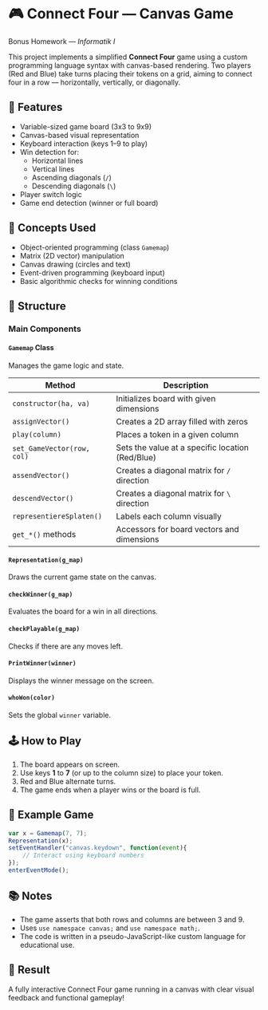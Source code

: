 # 🎮 Connect Four — Canvas Game

Bonus Homework — *Informatik I*

This project implements a simplified **Connect Four** game using a custom programming language syntax with canvas-based rendering. Two players (Red and Blue) take turns placing their tokens on a grid, aiming to connect four in a row — horizontally, vertically, or diagonally.

## 📌 Features

- Variable-sized game board (3x3 to 9x9)
- Canvas-based visual representation
- Keyboard interaction (keys 1–9 to play)
- Win detection for:
  - Horizontal lines
  - Vertical lines
  - Ascending diagonals (`/`)
  - Descending diagonals (`\`)
- Player switch logic
- Game end detection (winner or full board)

## 🧠 Concepts Used

- Object-oriented programming (class `Gamemap`)
- Matrix (2D vector) manipulation
- Canvas drawing (circles and text)
- Event-driven programming (keyboard input)
- Basic algorithmic checks for winning conditions

## 🧱 Structure

### Main Components

#### `Gamemap` Class

Manages the game logic and state.

| Method | Description |
|--------|-------------|
| `constructor(ha, va)` | Initializes board with given dimensions |
| `assignVector()` | Creates a 2D array filled with zeros |
| `play(column)` | Places a token in a given column |
| `set_GameVector(row, col)` | Sets the value at a specific location (Red/Blue) |
| `assendVector()` | Creates a diagonal matrix for `/` direction |
| `descendVector()` | Creates a diagonal matrix for `\` direction |
| `representiereSplaten()` | Labels each column visually |
| `get_*()` methods | Accessors for board vectors and dimensions |

#### `Representation(g_map)`
Draws the current game state on the canvas.

#### `checkWinner(g_map)`
Evaluates the board for a win in all directions.

#### `checkPlayable(g_map)`
Checks if there are any moves left.

#### `PrintWinner(winner)`
Displays the winner message on the screen.

#### `whoWon(color)`
Sets the global `winner` variable.

## 🕹️ How to Play

1. The board appears on screen.
2. Use keys **1** to **7** (or up to the column size) to place your token.
3. Red and Blue alternate turns.
4. The game ends when a player wins or the board is full.

## 🧪 Example Game

```js
var x = Gamemap(7, 7);
Representation(x);
setEventHandler("canvas.keydown", function(event){
	// Interact using keyboard numbers
});
enterEventMode();
```

## 📚 Notes

- The game asserts that both rows and columns are between 3 and 9.
- Uses `use namespace canvas;` and `use namespace math;`.
- The code is written in a pseudo-JavaScript-like custom language for educational use.

## 🏁 Result

A fully interactive Connect Four game running in a canvas with clear visual feedback and functional gameplay!

